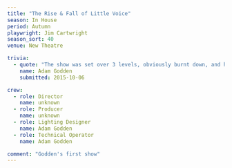 ```yaml
---
title: "The Rise & Fall of Little Voice"
season: In House
period: Autumn
playwright: Jim Cartwright
season_sort: 40
venue: New Theatre

trivia:
  - quote: "The show was set over 3 levels, obviously burnt down, and his love of pigeons was replaced by a love of lights, as a result there were many comments along the lines of 'we've never seen so many lights in the roof!' Much fun was had."
    name: Adam Godden
    submitted: 2015-10-06

crew:
  - role: Director
    name: unknown
  - role: Producer
    name: unknown
  - role: Lighting Designer
    name: Adam Godden
  - role: Technical Operator
    name: Adam Godden

comment: "Godden's first show"
---
```




